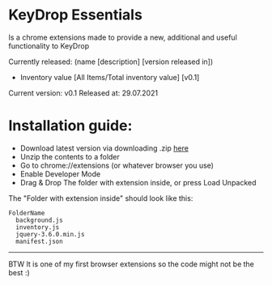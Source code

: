 # KeyDrop Essentials
Is a chrome extensions made to provide a new, additional and useful functionality to KeyDrop

Currently released: (name [description] [version released in])
* Inventory value [All Items/Total inventory value] [v0.1]

Current version: v0.1
Released at: 29.07.2021

# Installation guide:
* Download latest version via downloading .zip [here](https://github.com/Roki100/KeyDrop-Essentials/archive/refs/heads/main.zip)
* Unzip the contents to a folder
* Go to chrome://extensions (or whatever browser you use)
* Enable Developer Mode
* Drag & Drop The folder with extension inside, or press Load Unpacked

The "Folder with extension inside" should look like this:
```
FolderName
  background.js
  inventory.js
  jquery-3.6.0.min.js
  manifest.json
```

---
BTW It is one of my first browser extensions so the code might not be the best :)
